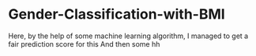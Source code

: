 # Gender-Classification-with-BMI
Here, by the help of some machine learning algorithm,
I managed to get a fair prediction score for this
And then some
hh
